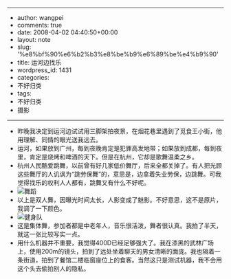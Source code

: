 - --
- author: wangpei
- comments: true
- date: 2008-04-02 04:40:50+00:00
- layout: note
- slug: '%e8%bf%90%e6%b2%b3%e8%be%b9%e6%89%be%e4%b9%90'
- title: 运河边找乐
- wordpress_id: 1431
- categories:
- 不好归类
- tags:
- 不好归类
- 摄影
- --
- 昨晚我决定到运河边试试用三脚架拍夜景，在烟花巷里遇到了觅食王小街，他用理解、同情的眼光送我远去。
- 运河，如果放到广州，每到夜晚肯定是犯罪高发地带；如果放到成都，每到夜里，肯定是烧烤和啤酒的天下。但是在杭州，它却是歌舞温柔之乡。
- 杭州人民酷爱跳舞，以前曾有好几家低价舞厅，后来全都关掉了。有人把光顾这些舞厅的人讥讽为“跳劳保舞”的，意思是，边拿着失业劳保，边跳舞。可我觉得找乐的权利人人都有，跳舞又有什么不好呢。
- ![舞蹈](http://pic.yupoo.com/ctb.my/414185567ff0/medium.jpg)
- 以上是双人舞，因曝光时间太长，人影变成了魅影。不好意思，这不是原片，我调了一下颜色。
- ![健身队](http://pic.yupoo.com/ctb.my/345365567ff1/medium.jpg)
- 这是集体舞，参加者都是中老年人，音乐很活泼，舞者很认真。我拍了半天，就这一张比较写实一点。
- 用什么机器并不重要，我觉得400D已经足够强大了。我在漆黑的武林广场上，使用200m的镜头，拍到了远处坐着聊天的男女清晰的面庞。我也隔着一条街道，拍到了餐馆二楼临窗座位上的食客。当然这只是测试机器，我不会用这个头去偷拍别人的隐私。
